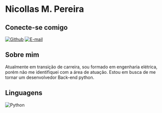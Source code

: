 # Nicollas M. Pereira

## Conecte-se comigo
[![Github](https://img.shields.io/badge/Github-000?style=for-the-badge&logo=Github&logoColor=fffff)](https://github.com/NicollasM12)
[![E-mail](https://img.shields.io/badge/-Email-000?style=for-the-badge&logo=microsoft-outlook&logoColor=White)](mailto:nicollasmxp@gmail.com)

## Sobre mim
Atualmente em transição de carreira, sou formado em engenharia elétrica, porém não me identifiquei com a área de atuação. Estou em busca de me tornar um desenvolvedor Back-end python.

## Linguagens
![Python](https://img.shields.io/badge/python-3670A0?style=for-the-badge&logo=python&logoColor=ffdd54)

